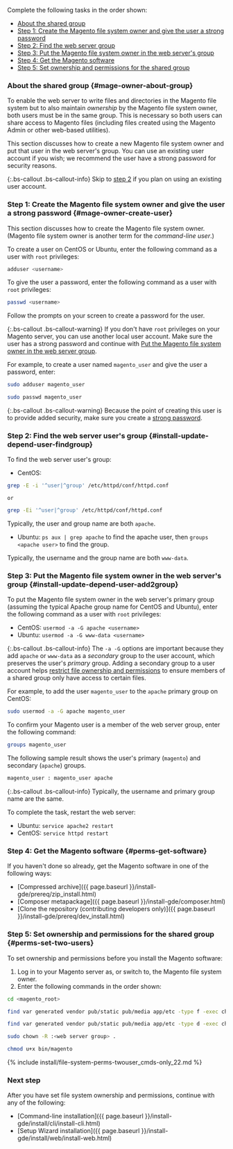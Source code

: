 Complete the following tasks in the order shown:

* [About the shared group](#mage-owner-about-group)
* [Step 1: Create the Magento file system owner and give the user a strong password](#mage-owner-create-user)
* [Step 2: Find the web server group](#install-update-depend-user-findgroup)
* [Step 3: Put the Magento file system owner in the web server's group](#install-update-depend-user-add2group)
* [Step 4: Get the Magento software](#perms-get-software)
* [Step 5: Set ownership and permissions for the shared group](#perms-set-two-users)

### About the shared group {#mage-owner-about-group}

To enable the web server to write files and directories in the Magento file system but to also maintain *ownership* by the Magento file system owner, both users must be in the same group. This is necessary so both users can share access to Magento files (including files created using the Magento Admin or other web-based utilities).

This section discusses how to create a new Magento file system owner and put that user in the web server's group. You can use an existing user account if you wish; we recommend the user have a strong password for security reasons.

{:.bs-callout .bs-callout-info}
Skip to [step 2](#install-update-depend-user-findgroup) if you plan on using an existing user account.

### Step 1: Create the Magento file system owner and give the user a strong password {#mage-owner-create-user}

This section discusses how to create the Magento file system owner. (Magento file system owner is another term for the *command-line user*.)

To create a user on CentOS or Ubuntu, enter the following command as a user with `root` privileges:

```bash
adduser <username>
```

To give the user a password, enter the following command as a user with `root` privileges:

```bash
passwd <username>
```

Follow the prompts on your screen to create a password for the user.

{:.bs-callout .bs-callout-warning}
If you don't have `root` privileges on your Magento server, you can use another local user account. Make sure the user has a strong password and continue with [Put the Magento file system owner in the web server group](#install-update-depend-user-add2group).

For example, to create a user named `magento_user` and give the user a password, enter:

```bash
sudo adduser magento_user
```

```bash
sudo passwd magento_user
```

{:.bs-callout .bs-callout-warning}
Because the point of creating this user is to provide added security, make sure you create a [strong password](https://en.wikipedia.org/wiki/Password_strength).

### Step 2: Find the web server user's group {#install-update-depend-user-findgroup}

To find the web server user's group:

* CentOS:

```bash
grep -E -i '^user|^group' /etc/httpd/conf/httpd.conf
```

    or

```bash
grep -Ei '^user|^group' /etc/httpd/conf/httpd.conf
```

Typically, the user and group name are both `apache`.

* Ubuntu: `ps aux | grep apache` to find the apache user, then `groups <apache user>` to find the group.

Typically, the username and the group name are both `www-data`.

### Step 3: Put the Magento file system owner in the web server's group {#install-update-depend-user-add2group}

To put the Magento file system owner in the web server's primary group (assuming the typical Apache group name for CentOS and Ubuntu), enter the following command as a user with `root` privileges:

* CentOS: `usermod -a -G apache <username>`
* Ubuntu: `usermod -a -G www-data <username>`

{:.bs-callout .bs-callout-info}
The `-a -G` options are important because they add `apache` or `www-data` as a _secondary_ group to the user account, which preserves the user's _primary_ group. Adding a secondary group to a user account helps [restrict file ownership and permissions](#perms-set-two-users) to ensure members of a shared group only have access to certain files.

For example, to add the user `magento_user` to the `apache` primary group on CentOS:

```bash
sudo usermod -a -G apache magento_user
```

To confirm your Magento user is a member of the web server group, enter the following command:

```bash
groups magento_user
```

The following sample result shows the user's primary (`magento`) and secondary (`apache`) groups.

```bash
magento_user : magento_user apache
```

{:.bs-callout .bs-callout-info}
Typically, the username and primary group name are the same.

To complete the task, restart the web server:

* Ubuntu: `service apache2 restart`
* CentOS: `service httpd restart`

### Step 4: Get the Magento software {#perms-get-software}

If you haven't done so already, get the Magento software in one of the following ways:

* [Compressed archive]({{ page.baseurl }}/install-gde/prereq/zip_install.html)
* [Composer metapackage]({{ page.baseurl }}/install-gde/composer.html)
* [Clone the repository (contributing developers only)]({{ page.baseurl }}/install-gde/prereq/dev_install.html)

### Step 5: Set ownership and permissions for the shared group {#perms-set-two-users}

To set ownership and permissions before you install the Magento software:

1. Log in to your Magento server as, or switch to, the Magento file system owner.
1. Enter the following commands in the order shown:

```bash
cd <magento_root>
```

```bash
find var generated vendor pub/static pub/media app/etc -type f -exec chmod g+w {} +
```

```bash
find var generated vendor pub/static pub/media app/etc -type d -exec chmod g+ws {} +
```

```bash
sudo chown -R :<web server group> .
```

```bash
chmod u+x bin/magento
```

{% include install/file-system-perms-twouser_cmds-only_22.md %}

### Next step

After you have set file system ownership and permissions, continue with any of the following:

* [Command-line installation]({{ page.baseurl }}/install-gde/install/cli/install-cli.html)
* [Setup Wizard installation]({{ page.baseurl }}/install-gde/install/web/install-web.html)
